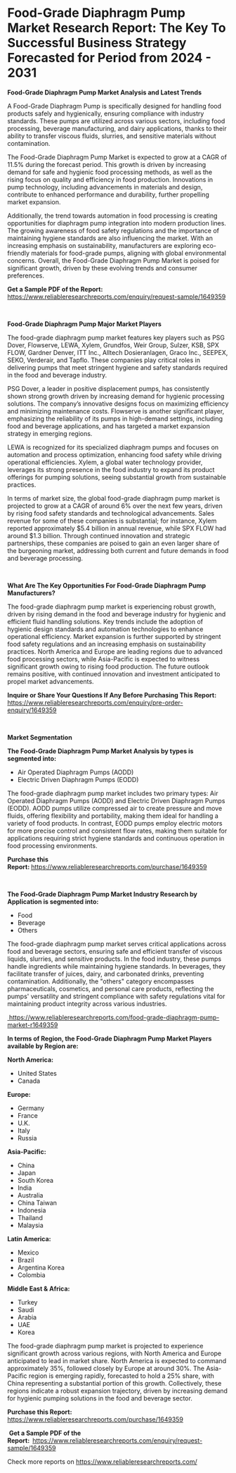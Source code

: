 <p><h1>Food-Grade Diaphragm Pump Market Research Report: The Key To Successful Business Strategy Forecasted for Period from 2024 - 2031</h1></p><p><strong>Food-Grade Diaphragm Pump Market Analysis and Latest Trends</strong></p>
<p><p>A Food-Grade Diaphragm Pump is specifically designed for handling food products safely and hygienically, ensuring compliance with industry standards. These pumps are utilized across various sectors, including food processing, beverage manufacturing, and dairy applications, thanks to their ability to transfer viscous fluids, slurries, and sensitive materials without contamination.</p><p>The Food-Grade Diaphragm Pump Market is expected to grow at a CAGR of 11.5% during the forecast period. This growth is driven by increasing demand for safe and hygienic food processing methods, as well as the rising focus on quality and efficiency in food production. Innovations in pump technology, including advancements in materials and design, contribute to enhanced performance and durability, further propelling market expansion.</p><p>Additionally, the trend towards automation in food processing is creating opportunities for diaphragm pump integration into modern production lines. The growing awareness of food safety regulations and the importance of maintaining hygiene standards are also influencing the market. With an increasing emphasis on sustainability, manufacturers are exploring eco-friendly materials for food-grade pumps, aligning with global environmental concerns. Overall, the Food-Grade Diaphragm Pump Market is poised for significant growth, driven by these evolving trends and consumer preferences.</p></p>
<p><strong>Get a Sample PDF of the Report:&nbsp;</strong> <a href="https://www.reliableresearchreports.com/enquiry/request-sample/1649359?utm_campaign=1927&utm_medium=2&utm_source=Github&utm_content=ia&utm_term=29122024&utm_id=food-grade-diaphragm-pump">https://www.reliableresearchreports.com/enquiry/request-sample/1649359</a></p>
<p>&nbsp;</p>
<p><strong>Food-Grade Diaphragm Pump Major Market Players</strong></p>
<p><p>The food-grade diaphragm pump market features key players such as PSG Dover, Flowserve, LEWA, Xylem, Grundfos, Weir Group, Sulzer, KSB, SPX FLOW, Gardner Denver, ITT Inc., Alltech Dosieranlagen, Graco Inc., SEEPEX, SEKO, Verderair, and Tapflo. These companies play critical roles in delivering pumps that meet stringent hygiene and safety standards required in the food and beverage industry.</p><p>PSG Dover, a leader in positive displacement pumps, has consistently shown strong growth driven by increasing demand for hygienic processing solutions. The company’s innovative designs focus on maximizing efficiency and minimizing maintenance costs. Flowserve is another significant player, emphasizing the reliability of its pumps in high-demand settings, including food and beverage applications, and has targeted a market expansion strategy in emerging regions.</p><p>LEWA is recognized for its specialized diaphragm pumps and focuses on automation and process optimization, enhancing food safety while driving operational efficiencies. Xylem, a global water technology provider, leverages its strong presence in the food industry to expand its product offerings for pumping solutions, seeing substantial growth from sustainable practices.</p><p>In terms of market size, the global food-grade diaphragm pump market is projected to grow at a CAGR of around 6% over the next few years, driven by rising food safety standards and technological advancements. Sales revenue for some of these companies is substantial; for instance, Xylem reported approximately $5.4 billion in annual revenue, while SPX FLOW had around $1.3 billion. Through continued innovation and strategic partnerships, these companies are poised to gain an even larger share of the burgeoning market, addressing both current and future demands in food and beverage processing.</p></p>
<p>&nbsp;</p>
<p><strong>What Are The Key Opportunities For Food-Grade Diaphragm Pump Manufacturers?</strong></p>
<p><p>The food-grade diaphragm pump market is experiencing robust growth, driven by rising demand in the food and beverage industry for hygienic and efficient fluid handling solutions. Key trends include the adoption of hygienic design standards and automation technologies to enhance operational efficiency. Market expansion is further supported by stringent food safety regulations and an increasing emphasis on sustainability practices. North America and Europe are leading regions due to advanced food processing sectors, while Asia-Pacific is expected to witness significant growth owing to rising food production. The future outlook remains positive, with continued innovation and investment anticipated to propel market advancements.</p></p>
<p><strong>Inquire or Share Your Questions If Any Before Purchasing This Report:</strong> <a href="https://www.reliableresearchreports.com/enquiry/pre-order-enquiry/1649359?utm_campaign=1927&utm_medium=2&utm_source=Github&utm_content=ia&utm_term=29122024&utm_id=food-grade-diaphragm-pump">https://www.reliableresearchreports.com/enquiry/pre-order-enquiry/1649359</a></p>
<p>&nbsp;</p>
<p><strong>Market Segmentation</strong></p>
<p><strong>The Food-Grade Diaphragm Pump Market Analysis by types is segmented into:</strong></p>
<p><ul><li>Air Operated Diaphragm Pumps (AODD)</li><li>Electric Driven Diaphragm Pumps (EODD)</li></ul></p>
<p><p>The food-grade diaphragm pump market includes two primary types: Air Operated Diaphragm Pumps (AODD) and Electric Driven Diaphragm Pumps (EODD). AODD pumps utilize compressed air to create pressure and move fluids, offering flexibility and portability, making them ideal for handling a variety of food products. In contrast, EODD pumps employ electric motors for more precise control and consistent flow rates, making them suitable for applications requiring strict hygiene standards and continuous operation in food processing environments.</p></p>
<p><strong>Purchase this Report:&nbsp;</strong><a href="https://www.reliableresearchreports.com/purchase/1649359?utm_campaign=1927&utm_medium=2&utm_source=Github&utm_content=ia&utm_term=29122024&utm_id=food-grade-diaphragm-pump">https://www.reliableresearchreports.com/purchase/1649359</a></p>
<p>&nbsp;</p>
<p><strong>The Food-Grade Diaphragm Pump Market Industry Research by Application is segmented into:</strong></p>
<p><ul><li>Food</li><li>Beverage</li><li>Others</li></ul></p>
<p><p>The food-grade diaphragm pump market serves critical applications across food and beverage sectors, ensuring safe and efficient transfer of viscous liquids, slurries, and sensitive products. In the food industry, these pumps handle ingredients while maintaining hygiene standards. In beverages, they facilitate transfer of juices, dairy, and carbonated drinks, preventing contamination. Additionally, the "others" category encompasses pharmaceuticals, cosmetics, and personal care products, reflecting the pumps' versatility and stringent compliance with safety regulations vital for maintaining product integrity across various industries.</p></p>
<p><a href="https://www.reliableresearchreports.com/food-grade-diaphragm-pump-market-r1649359?utm_campaign=1927&utm_medium=2&utm_source=Github&utm_content=ia&utm_term=29122024&utm_id=food-grade-diaphragm-pump">&nbsp;https://www.reliableresearchreports.com/food-grade-diaphragm-pump-market-r1649359</a></p>
<p><strong>In terms of Region, the Food-Grade Diaphragm Pump Market Players available by Region are:</strong></p>
<p>
    <p> <strong> North America: </strong>
        <ul>
            <li>United States</li>
            <li>Canada</li>
        </ul>
        </p> 
    <p> <strong> Europe: </strong>
        <ul>
            <li>Germany</li>
            <li>France</li>
            <li>U.K.</li>
            <li>Italy</li>
            <li>Russia</li>
        </ul>
        </p> 
    <p> <strong> Asia-Pacific: </strong>
        <ul>
            <li>China</li>
            <li>Japan</li>
            <li>South Korea</li>
            <li>India</li>
            <li>Australia</li>
            <li>China Taiwan</li>
            <li>Indonesia</li>
            <li>Thailand</li>
            <li>Malaysia</li>
        </ul>
        </p> 
    <p> <strong> Latin America: </strong>
        <ul>
            <li>Mexico</li>
            <li>Brazil</li>
            <li>Argentina Korea</li>
            <li>Colombia</li>
        </ul>
        </p> 
    <p> <strong> Middle East & Africa: </strong>
        <ul>
            <li>Turkey</li>
            <li>Saudi</li>
            <li>Arabia</li>
            <li>UAE</li>
            <li>Korea</li>
        </ul>
    </p>
    </p>
<p><p>The food-grade diaphragm pump market is projected to experience significant growth across various regions, with North America and Europe anticipated to lead in market share. North America is expected to command approximately 35%, followed closely by Europe at around 30%. The Asia-Pacific region is emerging rapidly, forecasted to hold a 25% share, with China representing a substantial portion of this growth. Collectively, these regions indicate a robust expansion trajectory, driven by increasing demand for hygienic pumping solutions in the food and beverage sector.</p></p>
<p><strong>Purchase this Report: </strong><a href="https://www.reliableresearchreports.com/purchase/1649359?utm_campaign=1927&utm_medium=2&utm_source=Github&utm_content=ia&utm_term=29122024&utm_id=food-grade-diaphragm-pump">https://www.reliableresearchreports.com/purchase/1649359</a></p>
<p>&nbsp;<strong>Get a Sample PDF of the Report:&nbsp;&nbsp;</strong><a href="https://www.reliableresearchreports.com/enquiry/request-sample/1649359?utm_campaign=1927&utm_medium=2&utm_source=Github&utm_content=ia&utm_term=29122024&utm_id=food-grade-diaphragm-pump">https://www.reliableresearchreports.com/enquiry/request-sample/1649359</a></p>
<p><strong></strong></p>
<p>Check more reports on <a href="https://www.reliableresearchreports.com/?utm_campaign=1927&utm_medium=2&utm_source=Github&utm_content=ia&utm_term=29122024&utm_id=food-grade-diaphragm-pump">https://www.reliableresearchreports.com/</a></p>
